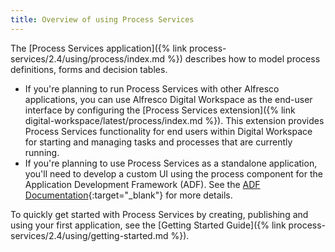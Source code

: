 ```yaml
---
title: Overview of using Process Services
---
```


The [Process Services application]({% link process-services/2.4/using/process/index.md %}) describes how to model process definitions, forms and decision tables.

* If you're planning to run Process Services with other Alfresco applications, you can use Alfresco Digital Workspace as the end-user interface by configuring the [Process Services extension]({% link digital-workspace/latest/process/index.md %}). This extension provides Process Services functionality for end users within Digital Workspace for starting and managing tasks and processes that are currently running.
* If you're planning to use Process Services as a standalone application, you'll need to develop a custom UI using the process component for the Application Development Framework (ADF). See the [ADF Documentation](https://www.alfresco.com/abn/adf/docs/){:target="_blank"} for more details.

To quickly get started with Process Services by creating, publishing and using your first application, see the [Getting Started Guide]({% link process-services/2.4/using/getting-started.md %}).
